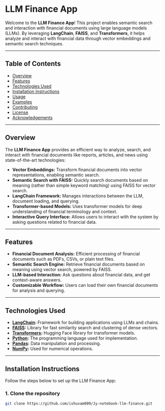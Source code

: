 # LLM Finance App

Welcome to the **LLM Finance App**! This project enables semantic search and interaction with financial documents using large language models (LLMs). By leveraging **LangChain**, **FAISS**, and **Transformers**, it helps analyze and interact with financial data through vector embeddings and semantic search techniques.

---

## Table of Contents

- [Overview](#overview)
- [Features](#features)
- [Technologies Used](#technologies-used)
- [Installation Instructions](#installation-instructions)
- [Usage](#usage)
- [Examples](#examples)
- [Contributing](#contributing)
- [License](#license)
- [Acknowledgements](#acknowledgements)

---

## Overview

The **LLM Finance App** provides an efficient way to analyze, search, and interact with financial documents like reports, articles, and news using state-of-the-art technologies:

- **Vector Embeddings:** Transform financial documents into vector representations, enabling semantic search.
- **Semantic Search with FAISS:** Quickly search documents based on meaning (rather than simple keyword matching) using FAISS for vector search.
- **LangChain Framework:** Manages interactions between the LLM, document loading, and querying.
- **Transformer-based Models:** Uses transformer models for deep understanding of financial terminology and context.
- **Interactive Query Interface:** Allows users to interact with the system by asking questions related to financial data.

---

## Features

- **Financial Document Analysis:** Efficient processing of financial documents such as PDFs, CSVs, or plain text files.
- **Semantic Search Engine:** Retrieve financial documents based on meaning using vector search, powered by FAISS.
- **LLM-based Interaction:** Ask questions about financial data, and get context-aware answers.
- **Customizable Workflow:** Users can load their own financial documents for analysis and querying.

---

## Technologies Used

- **[LangChain](https://www.langchain.com/):** Framework for building applications using LLMs and chains.
- **[FAISS](https://github.com/facebookresearch/faiss):** Library for fast similarity search and clustering of dense vectors.
- **[Transformers](https://huggingface.co/transformers):** Hugging Face library for transformer models.
- **[Python](https://www.python.org/):** The programming language used for implementation.
- **[Pandas](https://pandas.pydata.org/):** Data manipulation and processing.
- **[NumPy](https://numpy.org/):** Used for numerical operations.

---

## Installation Instructions

Follow the steps below to set up the LLM Finance App:

### 1. Clone the repository

```bash
git clone https://github.com/ishuvam009/Jy-notebook-llm-finance.git
